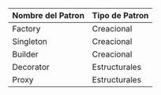 | Nombre del Patron | Tipo de Patron|
| ------------- | ------------- |
| Factory  | Creacional  |
| Singleton  | Creacional |
| Builder  | Creacional |
| Decorator  | Estructurales |
| Proxy  | Estructurales |


